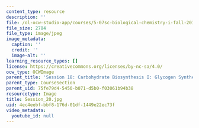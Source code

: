 ```yaml
---
content_type: resource
description: ''
file: /ol-ocw-studio-app/courses/5-07sc-biological-chemistry-i-fall-2013/4ec4eebfbbf8176d01df1449e22ec73f_Session_20.jpg
file_size: 2784
file_type: image/jpeg
image_metadata:
  caption: ''
  credit: ''
  image-alt: ''
learning_resource_types: []
license: https://creativecommons.org/licenses/by-nc-sa/4.0/
ocw_type: OCWImage
parent_title: 'Session 18: Carbohydrate Biosynthesis I: Glycogen Synthesis '
parent_type: CourseSection
parent_uid: 75fe79d4-5450-b071-d5b0-f03061b94b38
resourcetype: Image
title: Session_20.jpg
uid: 4ec4eebf-bbf8-176d-01df-1449e22ec73f
video_metadata:
  youtube_id: null
---
```

